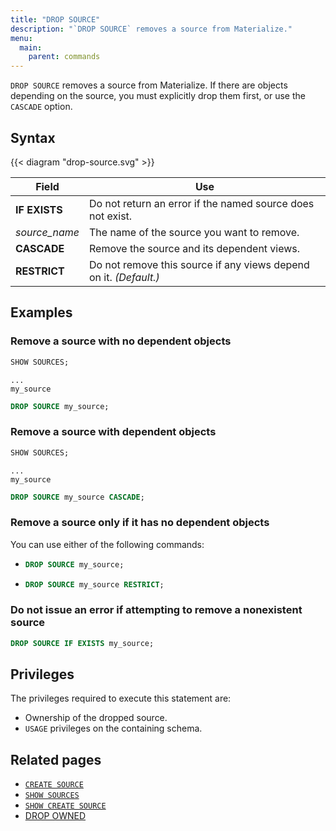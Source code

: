 ```yaml
---
title: "DROP SOURCE"
description: "`DROP SOURCE` removes a source from Materialize."
menu:
  main:
    parent: commands
---
```


`DROP SOURCE` removes a source from Materialize. If there are objects depending
on the source, you must explicitly drop them first, or use the `CASCADE`
option.

## Syntax

{{< diagram "drop-source.svg" >}}

Field | Use
------|-----
**IF EXISTS** | Do not return an error if the named source does not exist.
_source&lowbar;name_ | The name of the source you want to remove.
**CASCADE** | Remove the source and its dependent views.
**RESTRICT** | Do not remove this source if any views depend on it. _(Default.)_

## Examples

### Remove a source with no dependent objects

```sql
SHOW SOURCES;
```
```nofmt
...
my_source
```
```sql
DROP SOURCE my_source;
```

### Remove a source with dependent objects

```sql
SHOW SOURCES;
```
```nofmt
...
my_source
```
```sql
DROP SOURCE my_source CASCADE;
```

### Remove a source only if it has no dependent objects

You can use either of the following commands:

- ```sql
  DROP SOURCE my_source;
  ```
- ```sql
  DROP SOURCE my_source RESTRICT;
  ```

### Do not issue an error if attempting to remove a nonexistent source

```sql
DROP SOURCE IF EXISTS my_source;
```

## Privileges

The privileges required to execute this statement are:

- Ownership of the dropped source.
- `USAGE` privileges on the containing schema.

## Related pages

- [`CREATE SOURCE`](../create-source)
- [`SHOW SOURCES`](../show-sources)
- [`SHOW CREATE SOURCE`](../show-create-source)
- [DROP OWNED](../drop-owned)
